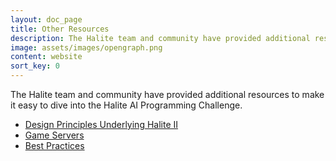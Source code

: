 ```yaml
---
layout: doc_page
title: Other Resources
description: The Halite team and community have provided additional resources to make it easy to dive into the Halite AI Programming Challenge.
image: assets/images/opengraph.png
content: website
sort_key: 0
---
```


The Halite team and community have provided additional resources to make it easy to dive into the Halite AI Programming Challenge.

- [Design Principles Underlying Halite II](design-principles-underlying-halite-II)
- [Game Servers](game-servers)
- [Best Practices](best-practices)
